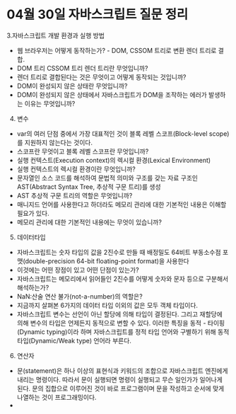 # 04월 30일 자바스크립트 질문 정리

3.자바스크립트 개발 환경과 실행 방법
- 웹 브라우저는 어떻게 동작하는가? - DOM, CSSOM 트리로 변환 렌더 트리로 결합. 
-   DOM 트리 CSSOM 트리 렌더 트리란 무엇입니까?
-   렌더 트리로 결합된다는 것은 무엇이고 어떻게 동작되는 것입니까?
-   DOM이 완성되지 않은 상태란 무엇입니까? 
-   DOM이 완성되지 않은 상태에서 자바스크립트가 DOM을 조작하는 에러가 발생하는 이유는 무엇입니까?

4. 변수
- var의 여러 단점 중에서 가장 대표적인 것이 블록 레벨 스코프(Block-level scope)를 지원하지 않는다는 것이다.
-   스코프란 무엇이고 블록 레벨 스코프란 무엇입니까?
- 실행 컨텍스트(Execution context)의 렉시컬 환경(Lexical Environment)
-   실행 컨텍스트의 렉시컬 환경이란 무엇입니까?
- 문자열인 소스 코드를 해석하여 문법적 의미와 구조를 갖는 자료 구조인 AST(Abstract Syntax Tree, 추상적 구문 트리)를 생성
-   AST 추상적 구문 트리의 역할은 무엇입니까?
- 매니지드 언어를 사용한다고 하더라도 메모리 관리에 대한 기본적인 내용은 이해할 필요가 있다.
-   메모리 관리에 대한 기본적인 내용에는 무엇이 있습니까?

5. 데이터타입 
- 자바스크립트는 숫자 타입의 값을 2진수로 만들 때 배정밀도 64비트 부동소수점 포맷(double-precision 64-bit floating-point format)을 사용한다
- 이것에는 어떤 장점이 있고 어떤 단점이 있는가?
- 자바스크립트는 메모리에서 읽어들인 2진수를 어떻게 숫자와 문자 등으로 구분해서 해석하는가?
- NaN:산술 연산 불가(not-a-number)의 역할은?
- 지금까지 살펴본 6가지의 데이터 타입 이외의 값은 모두 객체 타입이다.
- 자바스크립트 변수는 선언이 아닌 할당에 의해 타입이 결정된다. 그리고 재할당에 의해 변수의 타입은 언제든지 동적으로 변할 수 있다. 이러한 특징을 동적 - 타이핑(Dynamic typing)이라 하며 자바스크립트를 정적 타입 언어와 구별하기 위해 동적 타입(Dynamic/Weak type) 언어라 부른다. 

6. 연산자
- 문(statement)은 하나 이상의 표현식과 키워드의 조합으로 자바스크립트 엔진에게 내리는 명령이다. 따라서 문이 실행되면 명령이 실행되고 무슨 일인가가 일어나게 된다. 문의 집합으로 이루어진 것이 바로 프로그램이며 문을 작성하고 순서에 맞게 나열하는 것이 프로그래밍이다.
- 

